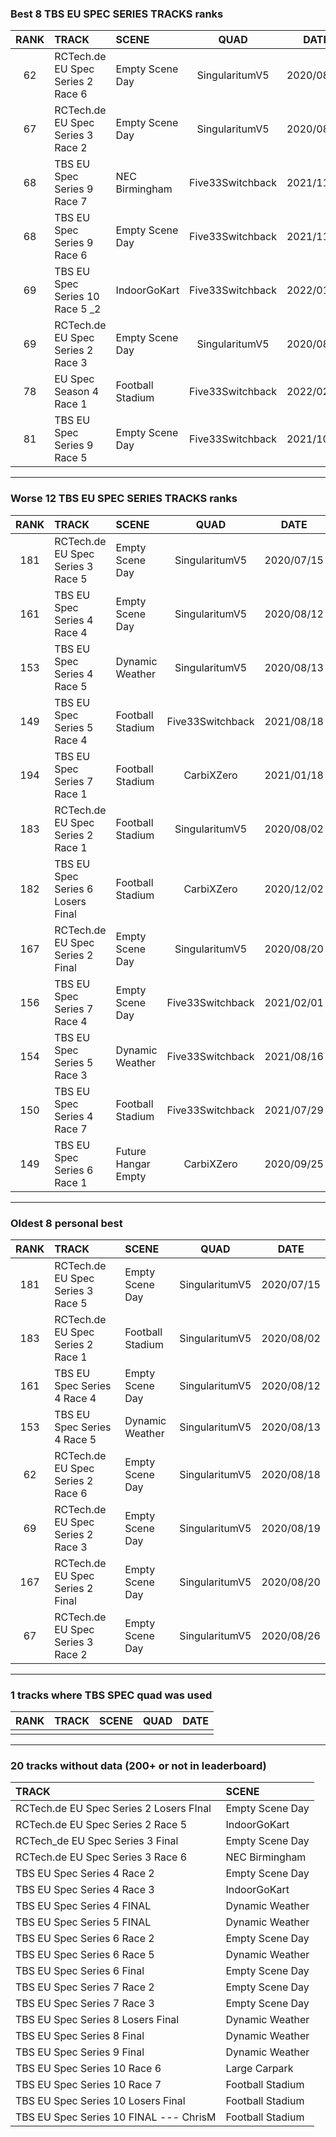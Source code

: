 ### Best 8 TBS EU SPEC SERIES TRACKS ranks
|RANK|TRACK|SCENE|QUAD|DATE|
|:---:|:---|:---|:---:|:---:|
|62|RCTech.de EU Spec Series 2 Race 6|Empty Scene Day|SingularitumV5|2020/08/18|
|67|RCTech.de EU Spec Series 3 Race 2|Empty Scene Day|SingularitumV5|2020/08/26|
|68|TBS EU Spec Series 9 Race 7|NEC Birmingham|Five33Switchback|2021/11/14|
|68|TBS EU Spec Series 9 Race 6|Empty Scene Day|Five33Switchback|2021/11/04|
|69|TBS EU Spec Series 10 Race 5 _2|IndoorGoKart|Five33Switchback|2022/01/23|
|69|RCTech.de EU Spec Series 2 Race 3|Empty Scene Day|SingularitumV5|2020/08/19|
|78|EU Spec Season 4 Race 1|Football Stadium|Five33Switchback|2022/02/13|
|81|TBS EU Spec Series 9 Race 5|Empty Scene Day|Five33Switchback|2021/10/24|
---
### Worse 12 TBS EU SPEC SERIES TRACKS ranks
|RANK|TRACK|SCENE|QUAD|DATE|
|:---:|:---|:---|:---:|:---:|
|181|RCTech.de EU Spec Series 3 Race 5|Empty Scene Day|SingularitumV5|2020/07/15|
|161|TBS EU Spec Series 4 Race 4|Empty Scene Day|SingularitumV5|2020/08/12|
|153|TBS EU Spec Series 4 Race 5|Dynamic Weather|SingularitumV5|2020/08/13|
|149|TBS EU Spec Series 5 Race 4|Football Stadium|Five33Switchback|2021/08/18|
|194|TBS EU Spec Series 7 Race 1|Football Stadium|CarbiXZero|2021/01/18|
|183|RCTech.de EU Spec Series 2 Race 1|Football Stadium|SingularitumV5|2020/08/02|
|182|TBS EU Spec Series 6 Losers Final|Football Stadium|CarbiXZero|2020/12/02|
|167|RCTech.de EU Spec Series 2 Final|Empty Scene Day|SingularitumV5|2020/08/20|
|156|TBS EU Spec Series 7 Race 4|Empty Scene Day|Five33Switchback|2021/02/01|
|154|TBS EU Spec Series 5 Race 3|Dynamic Weather|Five33Switchback|2021/08/16|
|150|TBS EU Spec Series 4 Race 7|Football Stadium|Five33Switchback|2021/07/29|
|149|TBS EU Spec Series 6 Race 1|Future Hangar Empty|CarbiXZero|2020/09/25|
---
### Oldest 8 personal best
|RANK|TRACK|SCENE|QUAD|DATE|
|:---:|:---|:---|:---:|:---:|
|181|RCTech.de EU Spec Series 3 Race 5|Empty Scene Day|SingularitumV5|2020/07/15|
|183|RCTech.de EU Spec Series 2 Race 1|Football Stadium|SingularitumV5|2020/08/02|
|161|TBS EU Spec Series 4 Race 4|Empty Scene Day|SingularitumV5|2020/08/12|
|153|TBS EU Spec Series 4 Race 5|Dynamic Weather|SingularitumV5|2020/08/13|
|62|RCTech.de EU Spec Series 2 Race 6|Empty Scene Day|SingularitumV5|2020/08/18|
|69|RCTech.de EU Spec Series 2 Race 3|Empty Scene Day|SingularitumV5|2020/08/19|
|167|RCTech.de EU Spec Series 2 Final|Empty Scene Day|SingularitumV5|2020/08/20|
|67|RCTech.de EU Spec Series 3 Race 2|Empty Scene Day|SingularitumV5|2020/08/26|
---
### 1 tracks where TBS SPEC quad was used
|RANK|TRACK|SCENE|QUAD|DATE|
|:---:|:---|:---|:---:|:---:|
||||||
---
### 20 tracks without data (200+ or not in leaderboard)
|TRACK|SCENE|
|:---|:---|
|RCTech.de EU Spec Series 2 Losers FInal|Empty Scene Day|
|RCTech.de EU Spec Series 2 Race 5|IndoorGoKart|
|RCTech_de EU Spec Series 3 Final|Empty Scene Day|
|RCTech.de EU Spec Series 3 Race 6|NEC Birmingham|
|TBS EU Spec Series 4 Race 2|Empty Scene Day|
|TBS EU Spec Series 4 Race 3|IndoorGoKart|
|TBS EU Spec Series 4 FINAL|Dynamic Weather|
|TBS EU Spec Series 5 FINAL|Dynamic Weather|
|TBS EU Spec Series 6 Race 2|Empty Scene Day|
|TBS EU Spec Series 6 Race 5|Dynamic Weather|
|TBS EU Spec Series 6 Final|Empty Scene Day|
|TBS EU Spec Series 7 Race 2|Empty Scene Day|
|TBS EU Spec Series 7 Race 3|Empty Scene Day|
|TBS EU Spec Series 8 Losers Final|Dynamic Weather|
|TBS EU Spec Series 8 Final|Dynamic Weather|
|TBS EU Spec Series 9 Final|Dynamic Weather|
|TBS EU Spec Series 10 Race 6|Large Carpark|
|TBS EU Spec Series 10 Race 7|Football Stadium|
|TBS EU Spec Series 10 Losers Final|Football Stadium|
|TBS EU Spec Series 10 FINAL --- ChrisM|Football Stadium|
